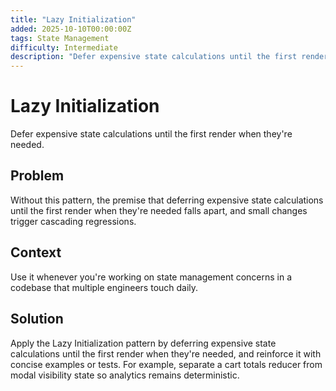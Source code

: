```yaml
---
title: "Lazy Initialization"
added: 2025-10-10T00:00:00Z
tags: State Management
difficulty: Intermediate
description: "Defer expensive state calculations until the first render when they're needed."
---
```

# Lazy Initialization

Defer expensive state calculations until the first render when they're needed.

## Problem

Without this pattern, the premise that deferring expensive state calculations until the first render when they're needed falls apart, and small changes trigger cascading regressions.

## Context

Use it whenever you're working on state management concerns in a codebase that multiple engineers touch daily.

## Solution

Apply the Lazy Initialization pattern by deferring expensive state calculations until the first render when they're needed, and reinforce it with concise examples or tests. For example, separate a cart totals reducer from modal visibility state so analytics remains deterministic.

